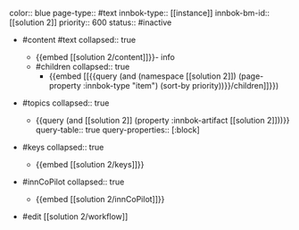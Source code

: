 color:: blue
page-type:: #text
innbok-type:: [[instance]]
innbok-bm-id:: [[solution 2]]
priority:: 600
status:: #inactive

- #content #text
  collapsed:: true
	- {{embed [[solution 2/content]]}}- info
  - #children
    collapsed:: true
	  - {{embed [[{{query (and (namespace [[solution 2]]) (page-property :innbok-type "item") (sort-by priority))}}/children]]}})

- #topics
   collapsed:: true
    - {{query (and [[solution 2]] (property :innbok-artifact [[solution 2]]))}}
      query-table:: true
      query-properties:: [:block]
- #keys
  collapsed:: true
	- {{embed [[solution 2/keys]]}}
- #innCoPilot
   collapsed:: true
	 - {{embed [[solution 2/innCoPilot]]}}

- #edit [[solution 2/workflow]]

